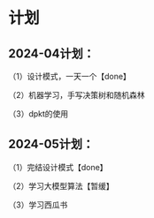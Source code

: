 # 计划

## 2024-04计划：

（1）设计模式，一天一个【done】

（2）机器学习，手写决策树和随机森林

（3）dpkt的使用


## 2024-05计划：

（1）完结设计模式【done】

（2）学习大模型算法【暂缓】

（3）学习西瓜书

